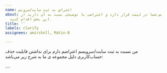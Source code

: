 ```yaml
---
name: اعتراض به ثبت سایت/سرویس
about: اگر سایت/سرویس شما در لیست قرار دارد و اعتراضی یا توضیحی نسبت به آن دارید از
  این بخش اقدام کنید.
title: ''
labels: clarify
assignees: amirshnll, Matin-B

---
```


من نسبت به ثبت سایت/سرویسم اعتراضم دارم برای نداشتن قابلیت حذف حساب‌کاربری دلیل مجموعه ی ما به شرح زیر می‌باشد:

....
